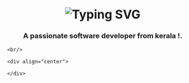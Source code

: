   <h1 align="center">
          <img src="https://readme-typing-svg.herokuapp.com/?font=Righteous&size=35&center=true&vCenter=true&width=500&height=70&duration=4000&lines=Hi+There!+👋;+I'm+Alan+Zacharia!;" alt="Typing SVG"  />
        </h1>
        <h3 align="center">A passionate software developer from kerala !.</h3>


        <br/>

        <div align="center">
        
        </div>




